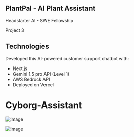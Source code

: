 ## PlantPal - AI Plant Assistant

Headstarter AI - SWE Fellowship

Project 3


## Technologies

Developed this AI-powered customer support chatbot with:

- Next.js
- Gemini 1.5 pro API (Level 1)
- AWS Bedrock API
- Deployed on Vercel


# Cyborg-Assistant
![image](https://github.com/user-attachments/assets/f327ff0d-0400-4da1-974f-620a940b7269)

![image](https://github.com/user-attachments/assets/2abc0dbd-e0c3-4ba8-9705-940b89238242)
